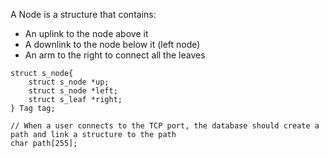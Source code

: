 A Node is a structure that contains:
* An uplink to the node above it
* A downlink to the node below it (left node)
* An arm to the right to connect all the leaves
```
struct s_node{
    struct s_node *up;
    struct s_node *left;
    struct s_leaf *right;
} Tag tag; 

// When a user connects to the TCP port, the database should create a path and link a structure to the path 
char path[255];
```
